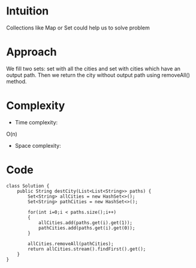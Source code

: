 # Intuition
<!-- Describe your first thoughts on how to solve this problem. -->
Collections like Map or Set could help us to solve problem
# Approach
<!-- Describe your approach to solving the problem. -->
We fill two sets: set with all the cities and set with cities which have an output path. Then we return the city without output path using removeAll() method.
# Complexity
- Time complexity:
<!-- Add your time complexity here, e.g. $$O(n)$$ -->
O(n)
- Space complexity:
<!-- Add your space complexity here, e.g. $$O(n)$$ -->

# Code
```
class Solution {
    public String destCity(List<List<String>> paths) {
        Set<String> allCities = new HashSet<>();
        Set<String> pathCities = new HashSet<>();

        for(int i=0;i < paths.size();i++)
        {
            allCities.add(paths.get(i).get(1));
            pathCities.add(paths.get(i).get(0));
        }

        allCities.removeAll(pathCities);
        return allCities.stream().findFirst().get();
    }
}
```
